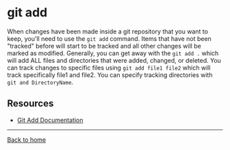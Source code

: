 # **git add**

When changes have been made inside a git repository that you want to keep, you'll need to use the `git add` command. 
Items that have not been "tracked" before will start to be tracked and all other changes will be marked as modified. Generally, you can get away with the `git add .` which will add ALL files and directories that were added, changed, or deleted.
You can track changes to specific files using `git add file1 file2` which will track specifically file1 and file2.
You can specify tracking directories with `git and DirectoryName`.

## Resources
- [Git Add Documentation](https:///git-scm.com/docs/git-add)
---
[Back to home](../README.md)
